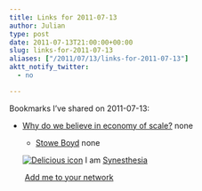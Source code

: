 ```yaml
---
title: Links for 2011-07-13
author: Julian
type: post
date: 2011-07-13T21:00:00+00:00
slug: links-for-2011-07-13 
aliases: ["/2011/07/13/links-for-2011-07-13"]
aktt_notify_twitter:
  - no

---
```

Bookmarks I&#8217;ve shared on 2011-07-13:

  * [Why do we believe in economy of scale?][1] 
    none</li> 
    
      * [Stowe Boyd][2] 
        none</li> </ul> 
        
        <p class="deliciouslink">
          <a href="https://del.icio.us/synesthesia" title="See all my bookmarks on del.icio.us"><img src="https://www.synesthesia.co.uk/images/deliciousicon.jpg" alt="Delicious icon" /></a>&nbsp;I am <a href="https://del.icio.us/synesthesia" title="See all my bookmarks on del.icio.us">Synesthesia</a>
        </p>
        
        <p class="deliciouslink">
          <a href="https://del.icio.us/network?add=synesthesia" title="Add me to your del.icio.us network"><img src="https://www.synesthesia.co.uk/images/add.gif" alt="" /></a>&nbsp;<a href="https://del.icio.us/network?add=synesthesia" title="Add me to your del.icio.us network">Add me to your network</a>
        </p>

 [1]: https://www.thesystemsthinkingreview.co.uk/index.php?pg=18
 [2]: https://www.stoweboyd.com/post/7579789028/the-meaning-of-work-connectives-and-swift-trust